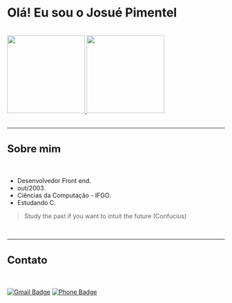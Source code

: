 <div>
    <h1>Olá! Eu sou o Josué Pimentel</h1><br>
    <a href="https://github.com/JosuePimentel">
    <img height="180em" src="https://github-readme-stats.vercel.app/api?username=JosuePimentel&show_icons=true&theme=dark&include_all_commits=true&locale=pt-br&hide=prs,contribs">
    <img height="180em" src="https://github-readme-stats.vercel.app/api/top-langs/?username=JosuePimentel&layout=compact&locale=pt-br&theme=dark">
    </a>
</div><br>

---

<div>
    <h2 style="font-size:1.7em;">Sobre mim</h2><br>
    <ul>
        <li>Desenvolvedor Front end.</li>
        <li>out/2003.</li>
        <li>Ciências da Computação - IFGO.</li>
        <li>Estudando C.</li>
    </ul>
</div>

> Study the past if you want to intuit the future (Confucius)

<br>

---

<h2 style="font-size:1.7em;">Contato</h2><br>

[![Gmail Badge](https://img.shields.io/badge/-Gmail-fff?style=for-the-badge&logo=Gmail&logoColor=D3000B&link=mailto:josue.farias.pimentel@gmail.com)](mailto:josue.farias.pimentel@gmail.com)
[![Phone Badge](https://img.shields.io/badge/-Phone-fff?style=for-the-badge&logo=Whatsapp&logoColor=Brightgreen&link=https://wa.me/64981120169)](https://wa.me/64981120169)
